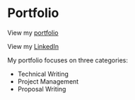 # Portfolio

View my [portfolio](https://vdberger1030.wixsite.com/portfolio)

View my [LinkedIn](https://www.linkedin.com/in/vdberger/)

My portfolio focuses on three categories: 
* Technical Writing
* Project Management
* Proposal Writing
